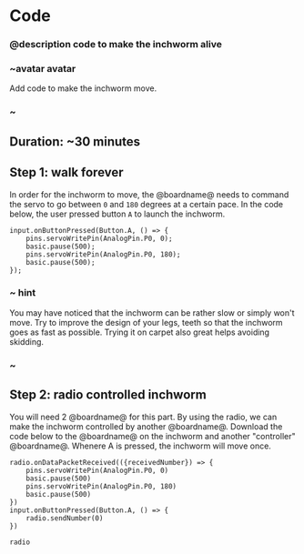# Code
### @description code to make the inchworm alive

### ~avatar avatar

Add code to make the inchworm move.

### ~

## Duration: ~30 minutes

## Step 1: walk forever

In order for the inchworm to move, the @boardname@ needs to command the servo to go between ``0`` and ``180`` degrees
at a certain pace. In the code below, the user pressed button ``A`` to launch the inchworm.

```blocks
input.onButtonPressed(Button.A, () => {
    pins.servoWritePin(AnalogPin.P0, 0);
    basic.pause(500);
    pins.servoWritePin(AnalogPin.P0, 180);
    basic.pause(500);
});
```

### ~ hint

You may have noticed that the inchworm can be rather slow or simply won't move. Try to improve the design of your legs, teeth
so that the inchworm goes as fast as possible. Trying it on carpet also great helps avoiding skidding.

### ~

## Step 2: radio controlled inchworm

You will need 2 @boardname@ for this part. By using the radio, we can make the inchworm controlled by another @boardname@.
Download the code below to the @boardname@ on the inchworm and another "controller" @boardname@. Whenere A is pressed, the inchworm will move once.

```blocks
radio.onDataPacketReceived(({receivedNumber}) => {
    pins.servoWritePin(AnalogPin.P0, 0)
    basic.pause(500)
    pins.servoWritePin(AnalogPin.P0, 180)
    basic.pause(500)
})
input.onButtonPressed(Button.A, () => {
    radio.sendNumber(0)
})
```

```package
radio
```